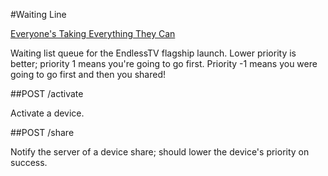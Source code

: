 #Waiting Line

[Everyone's Taking Everything They Can](http://www.youtube.com/watch?v=5tZlu4wP4pw)

Waiting list queue for the EndlessTV flagship launch. Lower priority is better; priority 1 means
you're going to go first. Priority -1 means you were going to go first and then you shared!

##POST /activate

Activate a device.

##POST /share

Notify the server of a device share; should lower the device's priority on success.